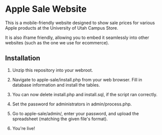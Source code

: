 # Apple Sale Website
This is a mobile-friendly website designed to show sale prices for various Apple products at the University of Utah Campus Store.

It is also iframe friendly, allowing you to embed it seamlessly into other websites (such as the one we use for ecommerce).

## Installation
1. Unzip this repository into your webroot.

2. Navigate to apple-sale/install.php from your web browser. Fill in database information and install the tables.

3. You can now delete install.php and install.sql, if the script ran correctly.

4. Set the password for administrators in admin/process.php.

5. Go to apple-sale/admin/, enter your password, and upload the spreadsheet (matching the given file's format).

6. You're live!
